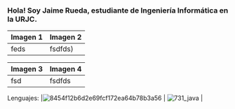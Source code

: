 ### Hola! Soy Jaime Rueda, estudiante de Ingeniería Informática en la URJC.

| Imagen 1             | Imagen 2             |
| -------------------- | -------------------- |
| feds | fsdfds)|

| Imagen 3             | Imagen 4             |
| -------------------- | -------------------- |
| fsd |fsdfds|

Lenguajes:
|![8454f12b6d2e69fcf172ea64b78b3a56](https://github.com/jaimachu/jaimachu/assets/116104294/2fe33d3f-2efd-4a3a-9bfd-f9089e431ac0) | ![731_java](https://github.com/jaimachu/jaimachu/assets/116104294/73a84bc5-3651-454e-b270-1899541f04d6) |


<!--
**jaimachu/jaimachu** is a ✨ _special_ ✨ repository because its `README.md` (this file) appears on your GitHub profile.

Here are some ideas to get you started:

- 🔭 I’m currently working on ...
- 🌱 I’m currently learning ...
- 👯 I’m looking to collaborate on ...
- 🤔 I’m looking for help with ...
- 💬 Ask me about ...
- 📫 How to reach me: ...
- 😄 Pronouns: ...
- ⚡ Fun fact: ...
-->
